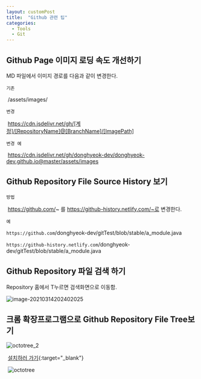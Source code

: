 ```yaml
---
layout: customPost
title:  "Github 관련 팁"
categories: 
  - Tools
  - Git
---
```


## Github Page 이미지 로딩 속도 개선하기

MD 파일에서 이미지 경로를 다음과 같이 변경한다.

`기존` 

​			/assets/images/

`변경`

​			https://cdn.jsdelivr.net/gh/[계정]/[RepositoryName]@[BranchName]/[ImagePath]

`변경 예`

​			https://cdn.jsdelivr.net/gh/donghyeok-dev/donghyeok-dev.github.io@master/assets/images



## Github Repository File Source History 보기

`방법`

​			https://github.com/~ 를 https://github-history.netlify.com/~로 변경한다.

`예`

​		`https://github.com`/donghyeok-dev/gitTest/blob/stable/a_module.java

​		 `https://github-history.netlify.com`/donghyeok-dev/gitTest/blob/stable/a_module.java



## Github Repository 파일 검색 하기

Repository 홈에서 T누르면 검색화면으로 이동함.

![image-20210314202402025](https://cdn.jsdelivr.net/gh/donghyeok-dev/donghyeok-dev.github.io@master/assets/images/posts/image-20210314202402025.png)



## 크롬 확장프로그램으로 Github Repository File Tree보기

![octotree_2](https://cdn.jsdelivr.net/gh/donghyeok-dev/donghyeok-dev.github.io@master/assets/images/posts/octotree_2.PNG)



​	[설치하러 가기](https://chrome.google.com/webstore/detail/octotree-github-code-tree/bkhaagjahfmjljalopjnoealnfndnagc/related?hl=ko){:target="_blank"}

​	![octotree](https://cdn.jsdelivr.net/gh/donghyeok-dev/donghyeok-dev.github.io@master/assets/images/posts/octotree.PNG)